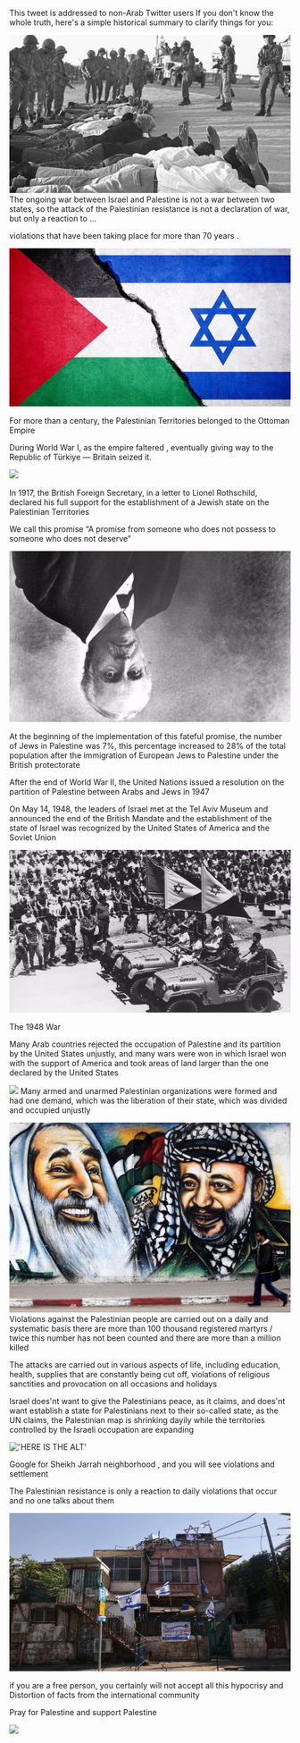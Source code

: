 ﻿This tweet is addressed to non-Arab Twitter users If you don't know the whole truth, here's a simple historical summary to clarify things for you:

![](../../../public/threads/first/../../../public/threads/first/002.jpeg)The ongoing war between Israel and Palestine is not a war between two states, so the attack of the Palestinian resistance is not a declaration of war, but only a reaction to ...

violations that have been taking place for more than 70 years .

![](../../../public/threads/first/003.jpeg)

For more than a century, the Palestinian Territories belonged to the Ottoman Empire

During World War I, as the empire faltered , eventually giving way to the Republic of Türkiye –– Britain seized it.

![](../../../public/threads/first/004.png)

In 1917, the British Foreign Secretary, in a letter to Lionel Rothschild, declared his full support for the establishment of a Jewish state on the Palestinian Territories

We call this promise “A promise from someone who does not possess to someone who does not deserve”

![](../../../public/threads/first/005.jpeg)

At the beginning of the implementation of this fateful promise, the number of Jews in Palestine was 7%, this percentage increased to 28% of the total population after the immigration of European Jews to Palestine under the British protectorate

After the end of World War II, the United Nations issued a resolution on the partition of Palestine between Arabs and Jews in 1947

On May 14, 1948, the leaders of Israel met at the Tel Aviv Museum and announced the end of the British Mandate and the establishment of the state of Israel was recognized by the United States of America and the Soviet Union

![](../../../public/threads/first/006.jpeg)

The 1948 War

Many Arab countries rejected the occupation of Palestine and its partition by the United States unjustly, and many wars were won in which Israel won with the support of America and took areas of land larger than the one declared by the United States

![](../../../public/threads/first/007.png) Many armed and unarmed Palestinian organizations were formed and had one demand, which was the liberation of their state, which was divided and occupied unjustly

![](../../../public/threads/first/008.jpeg)Violations against the Palestinian people are carried out on a daily and systematic basis there are more than 100 thousand registered martyrs / twice this number has not been counted and there are more than a million killed

The attacks are carried out in various aspects of life, including education, health, supplies that are constantly being cut off, violations of religious sanctities and provocation on all occasions and holidays

Israel does'nt want to give the Palestinians peace, as it claims, and does'nt want establish a state for Palestinians next to their so-called state, as the UN claims, the Palestinian map is shrinking dayily while the territories controlled by the Israeli occupation are expanding

!['HERE IS THE ALT'](009.jpeg)

Google for Sheikh Jarrah neighborhood , and you will see violations and settlement

The Palestinian resistance is only a reaction to daily violations that occur and no one talks about them

![](../../../public/threads/first/010.jpeg)

if you are a free person, you certainly will not accept all this hypocrisy and Distortion of facts from the international community

Pray for Palestine and support Palestine

![](../../../public/threads/first/011.png)

